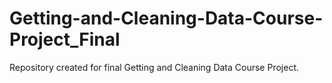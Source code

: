 # Getting-and-Cleaning-Data-Course-Project_Final
Repository created for final Getting and Cleaning Data Course Project.
